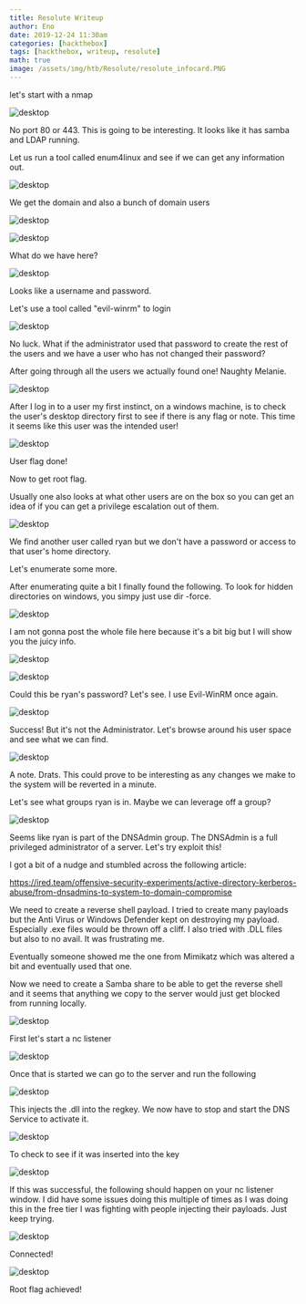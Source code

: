 ```yaml
---
title: Resolute Writeup
author: Eno
date: 2019-12-24 11:30am
categories: [hackthebox]
tags: [hackthebox, writeup, resolute]
math: true
image: /assets/img/htb/Resolute/resolute_infocard.PNG
---
```

let's start with a nmap

![desktop](/assets/img/htb/Resolute/1_nmap.PNG)

No port 80 or 443. This is going to be interesting. It looks like it has samba and LDAP running.

Let us run a tool called enum4linux and see if we can get any information out.

![desktop](/assets/img/htb/Resolute/2_enum4linux_1.PNG)

We get the domain and also a bunch of domain users

![desktop](/assets/img/htb/Resolute/3_enum4linux_2_domain.PNG)

![desktop](/assets/img/htb/Resolute/4_enum4linux_3_users.PNG)

What do we have here?

![desktop](/assets/img/htb/Resolute/5_enum4linux_3_user_pass.PNG)

Looks like a username and password. 

Let's use a tool called "evil-winrm" to login

![desktop](/assets/img/htb/Resolute/6_evilwinrm_marko.PNG)

No luck. What if the administrator used that password to create the rest of the users and we have a user who has not changed their password?

After going through all the users we actually found one! Naughty Melanie.

![desktop](/assets/img/htb/Resolute/7_evilwinrm_melanie.PNG)

After I log in to a user my first instinct, on a windows machine, is to check the user's desktop directory first to see if there is any flag or note. This time it seems like this user was the intended user! 

![desktop](/assets/img/htb/Resolute/8_userflag.PNG)

User flag done!

Now to get root flag.

Usually one also looks at what other users are on the box so you can get an idea of if you can get a privilege escalation out of them.

![desktop](/assets/img/htb/Resolute/9_list_of_users.PNG)

We find another user called ryan but we don't have a password or access to that user's home directory.

Let's enumerate some more. 

After enumerating quite a bit I finally found the following. To look for hidden directories on windows, you simpy just use dir -force. 

![desktop](/assets/img/htb/Resolute/10_hidden_file.PNG)

I am not gonna post the whole file here because it's a bit big but I will show you the juicy info.

![desktop](/assets/img/htb/Resolute/11_powershell_script.PNG)

![desktop](/assets/img/htb/Resolute/12_ryan_password.PNG)

Could this be ryan's password? Let's see. I use Evil-WinRM once again.

![desktop](/assets/img/htb/Resolute/13_ryan_logged_in.PNG)

Success! But it's not the Administrator. Let's browse around his user space and see what we can find.

![desktop](/assets/img/htb/Resolute/14_ryan_note.PNG)

A note. Drats. This could prove to be interesting as any changes we make to the system will be reverted in a minute.

Let's see what groups ryan is in. Maybe we can leverage off a group?

![desktop](/assets/img/htb/Resolute/15_ryan_groups.PNG)

Seems like ryan is part of the DNSAdmin group. The DNSAdmin is a full privileged administrator of a server. Let's try exploit this!

I got a bit of a nudge and stumbled across the following article:

<a href="https://ired.team/offensive-security-experiments/active-directory-kerberos-abuse/from-dnsadmins-to-system-to-domain-compromise">https://ired.team/offensive-security-experiments/active-directory-kerberos-abuse/from-dnsadmins-to-system-to-domain-compromise</a>

We need to create a reverse shell payload. I tried to create many payloads but the Anti Virus or Windows Defender kept on destroying my payload. Especially .exe files would be thrown off a cliff. I also tried with .DLL files but also to no avail. It was frustrating me.

Eventually someone showed me the one from Mimikatz which was altered a bit and eventually used that one.

Now we need to create a Samba share to be able to get the reverse shell and it seems that anything we copy to the server would just get blocked from running locally.

![desktop](/assets/img/htb/Resolute/16_smb_server.PNG)

First let's start a nc listener

![desktop](/assets/img/htb/Resolute/21_listener.PNG)

Once that is started we can go to the server and run the following

![desktop](/assets/img/htb/Resolute/17_dnscmd.PNG)

This injects the .dll into the regkey. We now have to stop and start the DNS Service to activate it.

![desktop](/assets/img/htb/Resolute/18_dns_service.PNG)

To check to see if it was inserted into the key

![desktop](/assets/img/htb/Resolute/20_check_regkey.PNG)

If this was successful, the following should happen on your nc listener window. I did have some issues doing this multiple of times as I was doing this in the free tier I was fighting with people injecting their payloads. Just keep trying.

![desktop](/assets/img/htb/Resolute/22_nc_connected.PNG)

Connected!

![desktop](/assets/img/htb/Resolute/23_root_flag.PNG)

Root flag achieved!
